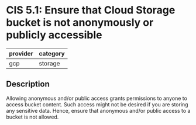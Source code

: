 # CIS 5.1: Ensure that Cloud Storage bucket is not anonymously or publicly accessible

provider | category
--- | ---
gcp | storage

## Description
Allowing anonymous and/or public access grants permissions to anyone to access bucket content. Such access might not be desired if you are storing any sensitive data. Hence, ensure that anonymous and/or public access to a bucket is not allowed.
